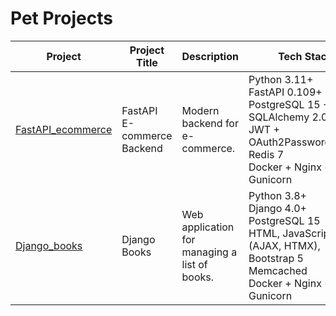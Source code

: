 # Pet Projects

| Project | Project Title | Description | Tech Stack |
| --- | --- | --- | --- |
| [FastAPI_ecommerce](https://github.com/Rust-it/FastAPI_ecommerce) | FastAPI <br>E-commerce Backend | Modern backend for <br>e-commerce. | Python 3.11+ <br>FastAPI 0.109+ <br>PostgreSQL 15 + SQLAlchemy 2.0 <br>JWT + OAuth2PasswordBearer <br>Redis 7 <br>Docker + Nginx + Gunicorn |
| [Django_books](https://github.com/Rust-it/Django_books) | Django Books | Web application for managing a list of books. | Python 3.8+ <br>Django 4.0+ <br>PostgreSQL 15 <br>HTML, JavaScript (AJAX, HTMX), Bootstrap 5 <br>Memcached <br>Docker + Nginx + Gunicorn |
